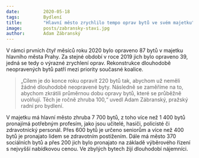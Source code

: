 ```yaml
---
date:         2020-05-18
tags:         Bydlení
title:        "Hlavní město zrychlilo tempo oprav bytů ve svém majetku"
image: 	      posts/zabransky-stavi.jpg
author:       Adam Zábranský
---
```


V rámci prvních čtyř měsíců roku 2020 bylo opraveno 87 bytů v majetku hlavního města Prahy. Za stejné období v roce 2019 jich bylo opraveno 39, jedná se tedy o výrazné zrychlení oprav. Rekonstrukce dlouhodobě neopravených bytů patří mezi priority současné koalice.

> „Cílem je do konce roku opravit 220 bytů tak, abychom už neměli žádné dlouhodobě neopravené byty. Následně se zaměříme na to, abychom zkrátili průměrnou dobu opravy bytů, které se průběžně uvolňují. Těch je ročně zhruba 100,“ uvedl Adam Zábranský, pražský radní pro bydlení.

V majetku má hlavní město zhruba 7 700 bytů, z toho více než 1 400 bytů pronajímá potřebným profesím, jako jsou učitelé, hasiči, policisté či zdravotnický personál. Přes 600 bytů je určeno seniorům a více než 400 bytů je pronajato lidem se zdravotním postižením. Dále má město 370 sociálních bytů a přes 200 jich bylo pronajato na základě výběrového řízení s nejvyšší nabídkovou cenou. Ve zbylých bytech žijí dlouhodobí nájemníci.
